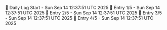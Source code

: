 📅 Daily Log Start - Sun Sep 14 12:37:51 UTC 2025
📌 Entry 1/5 - Sun Sep 14 12:37:51 UTC 2025
📌 Entry 2/5 - Sun Sep 14 12:37:51 UTC 2025
📌 Entry 3/5 - Sun Sep 14 12:37:51 UTC 2025
📌 Entry 4/5 - Sun Sep 14 12:37:51 UTC 2025
